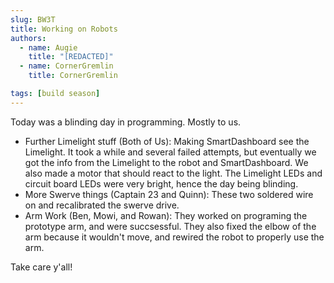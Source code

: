 ```yaml
---
slug: BW3T
title: Working on Robots
authors:
  - name: Augie
    title: "[REDACTED]"
  - name: CornerGremlin
    title: CornerGremlin

tags: [build season]
---
```


Today was a blinding day in programming. Mostly to us.

* Further Limelight stuff (Both of Us): Making SmartDashboard see the Limelight. It took a while and several failed attempts, but eventually we got the info from the Limelight to the robot and SmartDashboard. We also made a motor that should react to the light. The Limelight LEDs and circuit board LEDs were very bright, hence the day being blinding.
* More Swerve things (Captain 23 and Quinn): These two soldered wire on and recalibrated the swerve drive. 
* Arm Work (Ben, Mowi, and Rowan): They worked on programing the prototype arm, and were succsessful. They also fixed the elbow of the arm because it wouldn't move, and rewired the robot to properly use the arm.

Take care y'all!